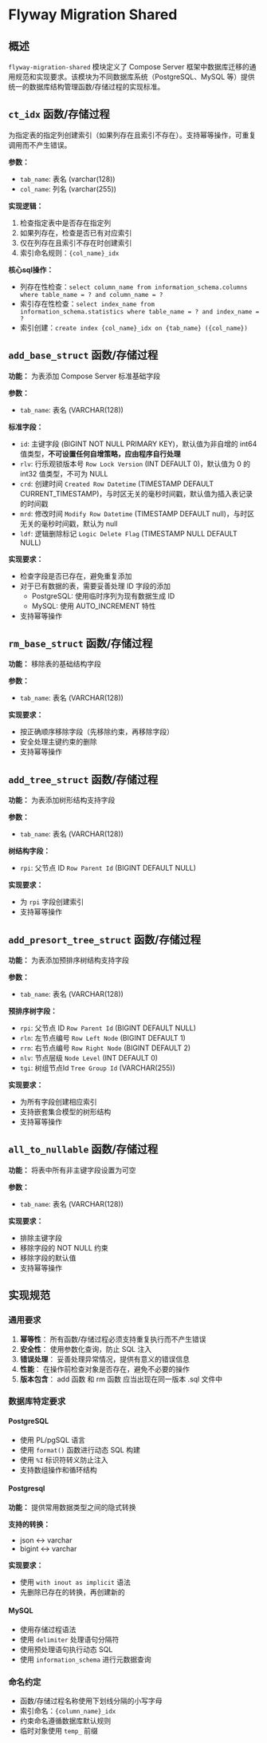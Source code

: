 # Flyway Migration Shared

## 概述

`flyway-migration-shared` 模块定义了 Compose Server 框架中数据库迁移的通用规范和实现要求。该模块为不同数据库系统（PostgreSQL、MySQL 等）提供统一的数据库结构管理函数/存储过程的实现标准。

## `ct_idx` 函数/存储过程

为指定表的指定列创建索引（如果列存在且索引不存在）。支持幂等操作，可重复调用而不产生错误。

**参数：**

- `tab_name`: 表名 (varchar(128))
- `col_name`: 列名 (varchar(255))

**实现逻辑：**

1. 检查指定表中是否存在指定列
2. 如果列存在，检查是否已有对应索引
3. 仅在列存在且索引不存在时创建索引
4. 索引命名规则：`{col_name}_idx`

**核心sql操作：**

- 列存在性检查：`select column_name from information_schema.columns where table_name = ? and column_name = ?`
- 索引存在性检查：`select index_name from information_schema.statistics where table_name = ? and index_name = ?`
- 索引创建：`create index {col_name}_idx on {tab_name} ({col_name})`

## `add_base_struct` 函数/存储过程

**功能：** 为表添加 Compose Server 标准基础字段

**参数：**

- `tab_name`: 表名 (VARCHAR(128))

**标准字段：**

- `id`: 主键字段 (BIGINT NOT NULL PRIMARY KEY)，默认值为非自增的 int64 值类型，**不可设置任何自增策略，应由程序自行处理**
- `rlv`: 行乐观锁版本号 `Row Lock Version` (INT DEFAULT 0)，默认值为 0 的 int32 值类型，不可为 NULL
- `crd`: 创建时间 `Created Row Datetime` (TIMESTAMP DEFAULT CURRENT_TIMESTAMP)，与时区无关的毫秒时间戳，默认值为插入表记录的时间戳
- `mrd`: 修改时间 `Modify Row Datetime` (TIMESTAMP DEFAULT null)，与时区无关的毫秒时间戳，默认为 null
- `ldf`: 逻辑删除标记 `Logic Delete Flag` (TIMESTAMP NULL DEFAULT NULL)

**实现要求：**

- 检查字段是否已存在，避免重复添加
- 对于已有数据的表，需要妥善处理 ID 字段的添加
  - PostgreSQL: 使用临时序列为现有数据生成 ID
  - MySQL: 使用 AUTO_INCREMENT 特性
- 支持幂等操作

## `rm_base_struct` 函数/存储过程

**功能：** 移除表的基础结构字段

**参数：**

- `tab_name`: 表名 (VARCHAR(128))

**实现要求：**

- 按正确顺序移除字段（先移除约束，再移除字段）
- 安全处理主键约束的删除
- 支持幂等操作

## `add_tree_struct` 函数/存储过程

**功能：** 为表添加树形结构支持字段

**参数：**

- `tab_name`: 表名 (VARCHAR(128))

**树结构字段：**

- `rpi`: 父节点 ID `Row Parent Id` (BIGINT DEFAULT NULL)

**实现要求：**

- 为 `rpi` 字段创建索引
- 支持幂等操作

## `add_presort_tree_struct` 函数/存储过程

**功能：** 为表添加预排序树结构支持字段

**参数：**

- `tab_name`: 表名 (VARCHAR(128))

**预排序树字段：**

- `rpi`: 父节点 ID `Row Parent Id` (BIGINT DEFAULT NULL)
- `rln`: 左节点编号 `Row Left Node` (BIGINT DEFAULT 1)
- `rrn`: 右节点编号 `Row Right Node` (BIGINT DEFAULT 2)
- `nlv`: 节点层级 `Node Level` (INT DEFAULT 0)
- `tgi`: 树组节点Id `Tree Group Id` (VARCHAR(255))

**实现要求：**

- 为所有字段创建相应索引
- 支持嵌套集合模型的树形结构
- 支持幂等操作

## `all_to_nullable` 函数/存储过程

**功能：** 将表中所有非主键字段设置为可空

**参数：**

- `tab_name`: 表名 (VARCHAR(128))

**实现要求：**

- 排除主键字段
- 移除字段的 NOT NULL 约束
- 移除字段的默认值
- 支持幂等操作

## 实现规范

### 通用要求

1. **幂等性**： 所有函数/存储过程必须支持重复执行而不产生错误
2. **安全性**： 使用参数化查询，防止 SQL 注入
3. **错误处理**： 妥善处理异常情况，提供有意义的错误信息
4. **性能**： 在操作前检查对象是否存在，避免不必要的操作
5. **版本包含**： add 函数 和 rm 函数 应当出现在同一版本 .sql 文件中

### 数据库特定要求

#### PostgreSQL

- 使用 PL/pgSQL 语言
- 使用 `format()` 函数进行动态 SQL 构建
- 使用 `%I` 标识符转义防止注入
- 支持数组操作和循环结构

#### Postgresql

**功能：** 提供常用数据类型之间的隐式转换

**支持的转换：**

- json ↔ varchar
- bigint ↔ varchar

**实现要求：**

- 使用 `with inout as implicit` 语法
- 先删除已存在的转换，再创建新的

#### MySQL

- 使用存储过程语法
- 使用 `delimiter` 处理语句分隔符
- 使用预处理语句执行动态 SQL
- 使用 `information_schema` 进行元数据查询

### 命名约定

- 函数/存储过程名称使用下划线分隔的小写字母
- 索引命名：`{column_name}_idx`
- 约束命名遵循数据库默认规则
- 临时对象使用 `temp_` 前缀
